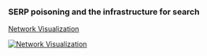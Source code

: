 ### SERP poisoning and the infrastructure for search

[Network Visualization](https://soderstromkr.github.io/projects/MAW/network_1/index.html)

[![Network Visualization](https://soderstromkr.github.io/projects/MAW/screenshot.png)](https://soderstromkr.github.io/projects/MAW/network_1/index.html)
